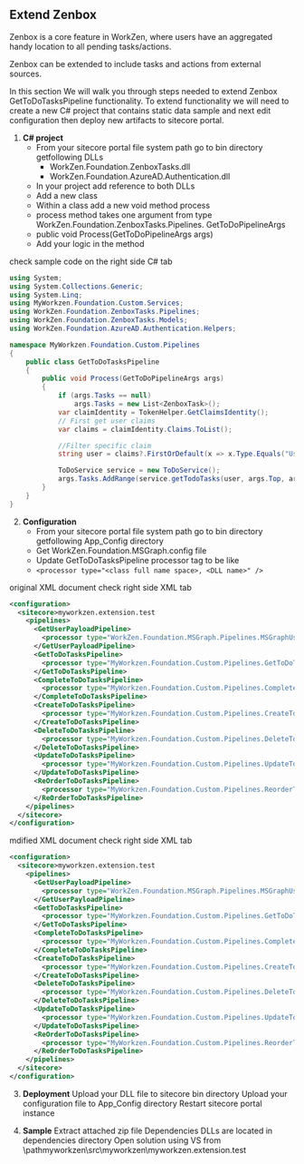 ## Extend Zenbox

Zenbox is a core feature in WorkZen, where users have an aggregated handy location to all pending tasks/actions.

Zenbox can be extended to include tasks and actions from external sources.

In this section We will walk you through steps needed to extend Zenbox GetToDoTasksPipeline functionality. 
To extend functionality we will need to create a  new C# project that contains static data sample and next edit configuration then deploy new artifacts to sitecore portal.

1. **C# project**
	* From your sitecore portal file system path  go to bin directory getfollowing DLLs
		* WorkZen.Foundation.ZenboxTasks.dll
		* WorkZen.Foundation.AzureAD.Authentication.dll
	* In your project add reference to both DLLs
	* Add a new class
	* Within a class add a new void method process
	* process method takes one argument from type WorkZen.Foundation.ZenboxTasks.Pipelines. GetToDoPipelineArgs
	* public void Process(GetToDoPipelineArgs args)
	* Add your logic in the method	
	
check sample code on the right side C# tab

```c#
using System;
using System.Collections.Generic;
using System.Linq;
using MyWorkzen.Foundation.Custom.Services;
using WorkZen.Foundation.ZenboxTasks.Pipelines;
using WorkZen.Foundation.ZenboxTasks.Models;
using WorkZen.Foundation.AzureAD.Authentication.Helpers;

namespace MyWorkzen.Foundation.Custom.Pipelines
{
    public class GetToDoTasksPipeline
    {
        public void Process(GetToDoPipelineArgs args)
        {
            if (args.Tasks == null)
                args.Tasks = new List<ZenboxTask>();
            var claimIdentity = TokenHelper.GetClaimsIdentity();
            // First get user claims
            var claims = claimIdentity.Claims.ToList();

            //Filter specific claim    
            string user = claims?.FirstOrDefault(x => x.Type.Equals("UserName", StringComparison.OrdinalIgnoreCase))?.Value;

            ToDoService service = new ToDoService();
            args.Tasks.AddRange(service.getTodoTasks(user, args.Top, args.Skip, args.FilterBy, args.SortBy));
        }
    }
}
```	
	

2. **Configuration**
	* From your sitecore portal file system path  go to bin directory getfollowing App_Config directory
	* Get WorkZen.Foundation.MSGraph.config file 
	* Update GetToDoTasksPipeline processor tag to be like
	* `<processor type="<class full name space>, <DLL name>" />`
	
original XML document check right side XML tab
	
```xml
<configuration>
  <sitecore>myworkzen.extension.test
    <pipelines>
      <GetUserPayloadPipeline>
        <processor type="WorkZen.Foundation.MSGraph.Pipelines.MSGraphUserProfilePipeline, WorkZen.Foundation.MSGraph" />
      </GetUserPayloadPipeline>
      <GetToDoTasksPipeline>
        <processor type="MyWorkzen.Foundation.Custom.Pipelines.GetToDoTasksPipeline, myworkzen.extension.test" />
      </GetToDoTasksPipeline>
      <CompleteToDoTasksPipeline>
        <processor type="MyWorkzen.Foundation.Custom.Pipelines.CompleteToDoTasksPipeline, myworkzen.extension.test" />
      </CompleteToDoTasksPipeline>
      <CreateToDoTasksPipeline>
        <processor type="MyWorkzen.Foundation.Custom.Pipelines.CreateToDoTasksPipeline, myworkzen.extension.test" />
      </CreateToDoTasksPipeline>
      <DeleteToDoTasksPipeline>
        <processor type="MyWorkzen.Foundation.Custom.Pipelines.DeleteToDoTasksPipeline, myworkzen.extension.test" />
      </DeleteToDoTasksPipeline>
      <UpdateToDoTasksPipeline>
        <processor type="MyWorkzen.Foundation.Custom.Pipelines.UpdateToDoTasksPipeline, myworkzen.extension.test" />
      </UpdateToDoTasksPipeline>
      <ReOrderToDoTasksPipeline>
        <processor type="MyWorkzen.Foundation.Custom.Pipelines.ReorderToDoTasksPipeline, myworkzen.extension.test" />
      </ReOrderToDoTasksPipeline>
    </pipelines>
  </sitecore>
</configuration>
```

mdified XML document check right side XML tab
	
```xml
<configuration>
  <sitecore>myworkzen.extension.test
    <pipelines>
      <GetUserPayloadPipeline>
        <processor type="WorkZen.Foundation.MSGraph.Pipelines.MSGraphUserProfilePipeline, WorkZen.Foundation.MSGraph" />
      </GetUserPayloadPipeline>
      <GetToDoTasksPipeline>
        <processor type="MyWorkzen.Foundation.Custom.Pipelines.GetToDoTasksPipeline, myworkzen.extension.test" />
      </GetToDoTasksPipeline>
      <CompleteToDoTasksPipeline>
        <processor type="MyWorkzen.Foundation.Custom.Pipelines.CompleteToDoTasksPipeline, myworkzen.extension.test" />
      </CompleteToDoTasksPipeline>
      <CreateToDoTasksPipeline>
        <processor type="MyWorkzen.Foundation.Custom.Pipelines.CreateToDoTasksPipeline, myworkzen.extension.test" />
      </CreateToDoTasksPipeline>
      <DeleteToDoTasksPipeline>
        <processor type="MyWorkzen.Foundation.Custom.Pipelines.DeleteToDoTasksPipeline, myworkzen.extension.test" />
      </DeleteToDoTasksPipeline>
      <UpdateToDoTasksPipeline>
        <processor type="MyWorkzen.Foundation.Custom.Pipelines.UpdateToDoTasksPipeline, myworkzen.extension.test" />
      </UpdateToDoTasksPipeline>
      <ReOrderToDoTasksPipeline>
        <processor type="MyWorkzen.Foundation.Custom.Pipelines.ReorderToDoTasksPipeline, myworkzen.extension.test" />
      </ReOrderToDoTasksPipeline>
    </pipelines>
  </sitecore>
</configuration>
```

3. **Deployment**
Upload your DLL file to  sitecore bin directory
Upload your configuration file to App_Config directory
Restart sitecore portal instance

4. **Sample**
Extract attached zip file
Dependencies DLLs are located in dependencies directory
Open solution using VS from <extractedfolder>\pathmyworkzen\src\myworkzen\myworkzen.extension.test  